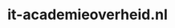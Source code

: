 ---
layout: post
title: "it-academieoverheid.nl"
internal_url: "/dutchgov/it-academieoverheid.nl.html"
subdomains_count: 5
all_subdomains_count: 12
urls_count: 5
ssl_rank: 0
http_rank: 66.4
url_link: /data/it-academieoverheid.nl/urls.txt
all_subdomains_link: /data/it-academieoverheid.nl/all_subdomains.txt
subdomains_link: /data/it-academieoverheid.nl/subdomains.txt
categories: dutchgov
---